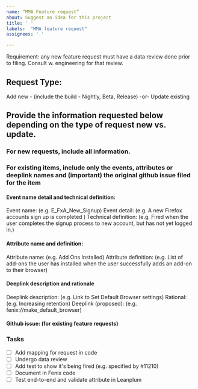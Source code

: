 ```yaml
---
name: “MMA Feature request”
about: Suggest an idea for this project
title: ' '
labels:  "MMA feature request"
assignees: ' '

---
```


Requirement: any new feature request must have a data review done prior to filing. Consult w. engineering for that review.

## Request Type:
Add new - (include the build - Nightly, Beta, Release)
-or-
Update existing

## Provide the information requested below depending on the type of request new vs. update. 

### For new requests, include all information. 

### For existing items, include only the events, attributes or deeplink names and (important) the original github issue filed for the item

#### Event name detail and technical definition:

Event name: (e.g. E_FxA_New_Signup)
Event detail: (e.g. A new Firefox accounts sign up is completed    )
Technical definition: (e.g. Fired when the user completes the signup process to new account, but has not yet logged in.)

#### Attribute name and definition:

Attribute name: (e.g. Add Ons Installed)
Attribute definition:  (e.g. List of add-ons the user has installed when the user successfully adds an add-on to their browser)

#### Deeplink description and rationale

Deeplink description: (e.g. Link to Set Default Browser settings)
Rational:  (e.g. Increasing retention)
Deeplink (proposed): (e.g. fenix://make_default_browser)

#### Github issue: (for existing feature requests)

### Tasks
- [ ] Add mapping for request in code
- [ ] Undergo data review
- [ ] Add test to show it's being fired (e.g. specified by #11210)
- [ ] Document in Fenix code
- [ ] Test end-to-end and validate attribute in Leanplum
